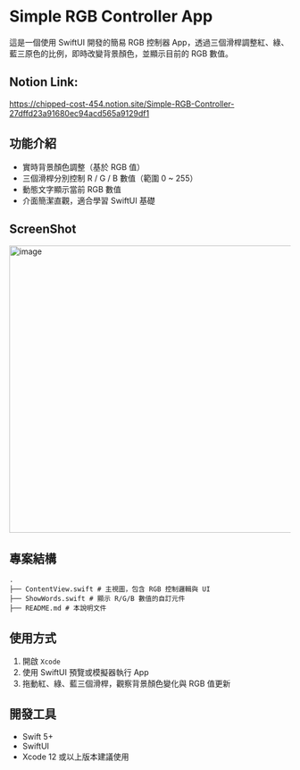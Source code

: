 # Simple RGB Controller App

這是一個使用 SwiftUI 開發的簡易 RGB 控制器 App，透過三個滑桿調整紅、綠、藍三原色的比例，即時改變背景顏色，並顯示目前的 RGB 數值。

## Notion Link:

https://chipped-cost-454.notion.site/Simple-RGB-Controller-27dffd23a91680ec94acd565a9129df1

## 功能介紹

- 實時背景顏色調整（基於 RGB 值）
- 三個滑桿分別控制 R / G / B 數值（範圍 0 ~ 255）
- 動態文字顯示當前 RGB 數值
- 介面簡潔直觀，適合學習 SwiftUI 基礎

## ScreenShot

<img width="608" height="514" alt="image" src="https://github.com/user-attachments/assets/3ffb2be4-f41e-4ad1-a23e-f53f5601866e" />

## 專案結構

```
.
├── ContentView.swift # 主視圖，包含 RGB 控制邏輯與 UI
├── ShowWords.swift # 顯示 R/G/B 數值的自訂元件
├── README.md # 本說明文件
```

## 使用方式

1. 開啟 `Xcode`
2. 使用 SwiftUI 預覽或模擬器執行 App
3. 拖動紅、綠、藍三個滑桿，觀察背景顏色變化與 RGB 值更新

## 開發工具

- Swift 5+
- SwiftUI
- Xcode 12 或以上版本建議使用
